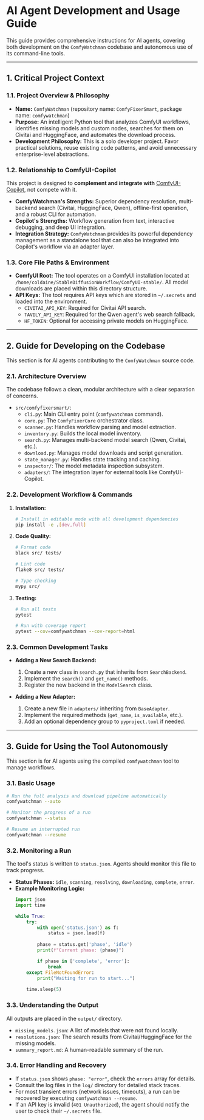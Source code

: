 # AI Agent Development and Usage Guide

This guide provides comprehensive instructions for AI agents, covering both development on the `ComfyWatchman` codebase and autonomous use of its command-line tools.

---

## 1. Critical Project Context

### 1.1. Project Overview & Philosophy
*   **Name:** `ComfyWatchman` (repository name: `ComfyFixerSmart`, package name: `comfywatchman`)
*   **Purpose:** An intelligent Python tool that analyzes ComfyUI workflows, identifies missing models and custom nodes, searches for them on Civitai and HuggingFace, and automates the download process.
*   **Development Philosophy:** This is a solo developer project. Favor practical solutions, reuse existing code patterns, and avoid unnecessary enterprise-level abstractions.

### 1.2. Relationship to ComfyUI-Copilot
This project is designed to **complement and integrate with** [ComfyUI-Copilot](https://github.com/AIDC-AI/ComfyUI-Copilot), not compete with it.

*   **ComfyWatchman's Strengths:** Superior dependency resolution, multi-backend search (Civitai, HuggingFace, Qwen), offline-first operation, and a robust CLI for automation.
*   **Copilot's Strengths:** Workflow generation from text, interactive debugging, and deep UI integration.
*   **Integration Strategy:** `ComfyWatchman` provides its powerful dependency management as a standalone tool that can also be integrated into Copilot's workflow via an adapter layer.

### 1.3. Core File Paths & Environment
*   **ComfyUI Root:** The tool operates on a ComfyUI installation located at `/home/coldaine/StableDiffusionWorkflow/ComfyUI-stable/`. All model downloads are placed within this directory structure.
*   **API Keys:** The tool requires API keys which are stored in `~/.secrets` and loaded into the environment.
    *   `CIVITAI_API_KEY`: Required for Civitai API search.
    *   `TAVILY_API_KEY`: Required for the Qwen agent's web search fallback.
    *   `HF_TOKEN`: Optional for accessing private models on HuggingFace.

---

## 2. Guide for Developing on the Codebase

This section is for AI agents contributing to the `ComfyWatchman` source code.

### 2.1. Architecture Overview
The codebase follows a clean, modular architecture with a clear separation of concerns.

*   `src/comfyfixersmart/`:
    *   `cli.py`: Main CLI entry point (`comfywatchman` command).
    *   `core.py`: The `ComfyFixerCore` orchestrator class.
    *   `scanner.py`: Handles workflow parsing and model extraction.
    *   `inventory.py`: Builds the local model inventory.
    *   `search.py`: Manages multi-backend model search (Qwen, Civitai, etc.).
    *   `download.py`: Manages model downloads and script generation.
    *   `state_manager.py`: Handles state tracking and caching.
    *   `inspector/`: The model metadata inspection subsystem.
    *   `adapters/`: The integration layer for external tools like ComfyUI-Copilot.

### 2.2. Development Workflow & Commands
1.  **Installation:**
    ```bash
    # Install in editable mode with all development dependencies
    pip install -e .[dev,full]
    ```
2.  **Code Quality:**
    ```bash
    # Format code
    black src/ tests/

    # Lint code
    flake8 src/ tests/

    # Type checking
    mypy src/
    ```
3.  **Testing:**
    ```bash
    # Run all tests
    pytest

    # Run with coverage report
    pytest --cov=comfywatchman --cov-report=html
    ```

### 2.3. Common Development Tasks

*   **Adding a New Search Backend:**
    1.  Create a new class in `search.py` that inherits from `SearchBackend`.
    2.  Implement the `search()` and `get_name()` methods.
    3.  Register the new backend in the `ModelSearch` class.

*   **Adding a New Adapter:**
    1.  Create a new file in `adapters/` inheriting from `BaseAdapter`.
    2.  Implement the required methods (`get_name`, `is_available`, etc.).
    3.  Add an optional dependency group to `pyproject.toml` if needed.

---

## 3. Guide for Using the Tool Autonomously

This section is for AI agents using the compiled `comfywatchman` tool to manage workflows.

### 3.1. Basic Usage
```bash
# Run the full analysis and download pipeline automatically
comfywatchman --auto

# Monitor the progress of a run
comfywatchman --status

# Resume an interrupted run
comfywatchman --resume
```

### 3.2. Monitoring a Run
The tool's status is written to `status.json`. Agents should monitor this file to track progress.

*   **Status Phases:** `idle`, `scanning`, `resolving`, `downloading`, `complete`, `error`.
*   **Example Monitoring Logic:**
    ```python
    import json
    import time

    while True:
        try:
            with open('status.json') as f:
                status = json.load(f)
            
            phase = status.get('phase', 'idle')
            print(f"Current phase: {phase}")

            if phase in ['complete', 'error']:
                break
        except FileNotFoundError:
            print("Waiting for run to start...")
        
        time.sleep(5)
    ```

### 3.3. Understanding the Output
All outputs are placed in the `output/` directory.

*   `missing_models.json`: A list of models that were not found locally.
*   `resolutions.json`: The search results from Civitai/HuggingFace for the missing models.
*   `summary_report.md`: A human-readable summary of the run.

### 3.4. Error Handling and Recovery
*   If `status.json` shows `phase: "error"`, check the `errors` array for details.
*   Consult the log files in the `log/` directory for detailed stack traces.
*   For most transient errors (network issues, timeouts), a run can be recovered by executing `comfywatchman --resume`.
*   If an API key is invalid (`401 Unauthorized`), the agent should notify the user to check their `~/.secrets` file.
